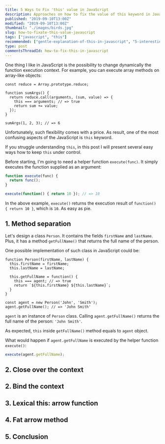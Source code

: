 ```yaml
---
title: 5 Ways to Fix 'this' value in JavaScript
description: Approaches on how to fix the value of this keyword in JavaScript.
published: "2019-09-10T13:00Z"
modified: "2019-09-10T13:00Z"
thumbnail: "./images/birds.jpg"
slug: how-to-fixate-this-value-javascript
tags: ["javascript", "this"]
recommended: ["gentle-explanation-of-this-in-javascript", "5-interesting-uses-javascript-destructuring"]
type: post
commentsThreadId: how-to-fix-this-in-javascript
---
```


One thing I like in JavaScript is the possibility to change dynamically the function execution context. For example, you can execute array methods on array-like objects:

```javascript{5}
const reduce = Array.prototype.reduce;

function sumArgs() {
  return reduce.call(arguments, (sum, value) => {
    this === arguments; // => true
    return sum += value;
  });
}

sumArgs(1, 2, 3); // => 6
```

Unfortunately, such flexibility comes with a price. As result, one of the most confusing aspects of the JavaScript is `this` keyword.  

If you struggle understanding `this`, in this post  I will present several easy ways how to keep `this` under control.  

Before starting, I'm going to need a helper function `execute(func)`. It simply executes the function supplied as an argument:   

```javascript
function execute(func) {
  return func();
}

execute(function() { return 10 }); // => 10
```

In the above example, `execute()` returns the execution result of `function() { return 10 }`, which is `10`. As easy as pie.

## 1. Method separation

Let's design a class `Person`. It contains the fields `firstName` and `lastName`. Plus, it has a method `getFullName()` that returns the full name of the person.  

One possible implementation of such class in JavaScript could be:

```javascript{6}
function Person(firstName, lastName) {
  this.firstName = firstName;
  this.lastName = lastName;

  this.getFullName = function() {
    this === agent; // => true
    return `${this.firstName} ${this.lastName}`;
  }
}

const agent = new Person('John', 'Smith');
agent.getFullName(); // => 'John Smith'
```

`agent` is an instance of `Person` class. Calling `agent.getFullName()` returns the full name of the person: `'John Smith'`.  

As expected, `this` inside `getFullName()` method equals to `agent` object.  

What would happen if `agent.getFullName` is executed by the helper function `execute()`:  

```javascript
execute(agent.getFullName);
```



## 2. Close over the context

## 2. Bind the context



## 3. Lexical this: arrow function

## 4. Fat arrow method

## 5. Conclusion

